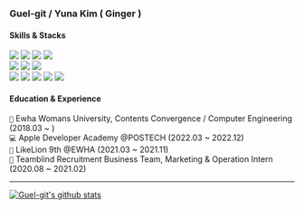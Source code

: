 ### Guel-git / Yuna Kim ( Ginger )

#### Skills & Stacks

<img src="https://img.shields.io/badge/Swift-4776FB?&logo=Swift&logoColor=white"/> <img src="https://img.shields.io/badge/Figma-4776FB?&logo=Figma&logoColor=white"/> <img src="https://img.shields.io/badge/Notion-4776FB?&logo=Notion&logoColor=white"/> <img src="https://img.shields.io/badge/Slack-4776FB?&logo=Slack&logoColor=white"/><br />
<img src="https://img.shields.io/badge/React&nbsp;Native-4776FB?&logo=React&logoColor=white"/> <img src="https://img.shields.io/badge/Python-4776FB?&logo=Python&logoColor=white"/> <img src="https://img.shields.io/badge/Illustrator-4776FB?&logo=Adobe Illustrator&logoColor=white"/> <br/>
<img src="https://img.shields.io/badge/HTML-4776FB?&logo=HTML5&logoColor=white"/> <img src="https://img.shields.io/badge/CSS-4776FB?&logo=CSS3&logoColor=white"/> <img src="https://img.shields.io/badge/JavaScript-4776FB?&logo=JavaScript&logoColor=white"/> <img src="https://img.shields.io/badge/XD-4776FB?&logo=Adobe XD&logoColor=white"/> <img src="https://img.shields.io/badge/Django-4776FB?&logo=Django&logoColor=white"/> 

#### Education & Experience
<code>🏫</code>  Ewha Womans University, Contents Convergence / Computer Engineering (2018.03 ~ )<br/>
<code>💻</code> Apple Developer Academy @POSTECH (2022.03 ~ 2022.12)<br/>
<code>🦁</code> LikeLion 9th @EWHA (2021.03 ~ 2021.11)<br/>
<code>💼</code> Teamblind Recruitment Business Team, Marketing & Operation Intern (2020.08 ~ 2021.02)
<hr/>

[![Guel-git's github stats](https://github-readme-stats.vercel.app/api?username=Guel-git&count_private=true&custom_title=Guel-git&nbsp;&bg_color=30,4776FB,648BF9&title_color=FFFFFF&text_color=FFFFFF)](https://github.com/anuraghazra/github-readme-stats)

